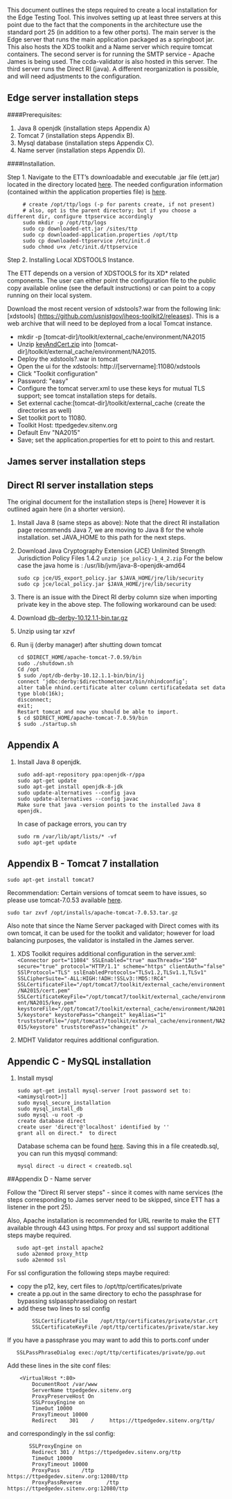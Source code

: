 This document outlines the steps required to create a local installation for the Edge Testing Tool.
This involves setting up at least three servers at this point due to the fact that the components in the architecture
use the standard port 25 (in addition to a few other ports). The main server is the Edge server that runs the main application packaged as a springboot jar. This also hosts the XDS toolkit and a Name server which require tomcat containers. The second server is for running the SMTP service - Apache James is being used. The ccda-validator is also hosted in this server. The third server runs the Direct RI (java). A different reorganization is possible, and will need adjustments to the configuration. 

## Edge server installation steps
####Prerequisites:
1. Java 8 openjdk (installation steps Appendix A)
2. Tomcat 7 (installation steps Appendix B).
3. Mysql database (installation steps Appendix C).
4. Name server (installation steps Appendix D).

####Installation.

Step 1. Navigate to the ETT’s downloadable and executable .jar file (ett.jar) located in the directory located [here](https://github.com/siteadmin/ett/releases). The needed configuration information (contained within the application properties file) is [here](https://github.com/siteadmin/ett/blob/resources/installation-resources/application.properties).

```
     # create /opt/ttp/logs (-p for parents create, if not present)
     # also, opt is the parent directory; but if you choose a different dir, configure ttpservice accordingly
     sudo mkdir -p /opt/ttp/logs
     sudo cp downloaded-ett.jar /sites/ttp
     sudo cp downloaded-application.properties /opt/ttp
     sudo cp downloaded-ttpservice /etc/init.d    
     sudo chmod u+x /etc/init.d/ttpservice
```

Step 2. Installing Local XDSTOOLS Instance.

The ETT depends on a version of XDSTOOLS for its XD* related components.  The user can either point the configuration file to the public copy available online (see the default instructions) or can point to a copy running on their local system.

Download the most recent version of xdstools?.war from the following link:
[xdstools] (https://github.com/usnistgov/iheos-toolkit2/releases). This is a web archive that will need to be deployed from a local Tomcat instance.  
 * mkdir -p [tomcat-dir]/toolkit/external_cache/environment/NA2015
 * Unzip [keyAndCert.zip](https://github.com/siteadmin/ett/blob/resources/certificates/common/xdr-tls/keyAndCert.zip) into [tomcat-dir]/toolkit/external_cache/environment/NA2015.
 * Deploy the xdstools?.war in tomcat 
 * Open the ui for the xdstools: http://[servername]:11080/xdstools 
 * Click "Toolkit configuration"
 * Password: "easy"
 * Configure the tomcat server.xml to use these keys for mutual TLS support; see tomcat installation steps for details.
 * Set external cache:[tomcat-dir]/toolkit/external_cache (create the directories as well)
 * Set toolkit port to 11080.
 * Toolkit Host: ttpedgedev.sitenv.org
 * Default Env "NA2015"
 * Save; set the application.properties for ett to point to this and restart.
 


## James server installation steps
## Direct RI server installation steps
The original document for the installation steps is [here]
However it is outlined again here (in a shorter version).
1. Install Java 8 (same steps as above): Note that the direct RI installation page recommends Java 7, we are moving to Java 8 for the whole installation. set JAVA_HOME to this path for the next steps.

2. Download Java Cryptography Extension (JCE) Unlimited Strength Jurisdiction Policy Files 1.4.2
    `unzip jce_policy-1_4_2.zip`
For the below case the java home is : /usr/lib/jvm/java-8-openjdk-amd64

     ```
     sudo cp jce/US_export_policy.jar $JAVA_HOME/jre/lib/security
     sudo cp jce/local_policy.jar $JAVA_HOME/jre/lib/security
     ```

3. There is an issue with the Direct RI derby column size when importing private key in the above step. The following workaround can be used:


1. Download  [db-derby-10.12.1.1-bin.tar.gz](http://apache.cs.utah.edu//db/derby/db-derby-10.12.1.1/db-derby-10.12.1.1-bin.tar.gz)
2. Unzip using tar xzvf 
3. Run ij (derby manager) after shutting down tomcat

     ```
     cd $DIRECT_HOME/apache-tomcat-7.0.59/bin
     sudo ./shutdown.sh
     Cd /opt
     $ sudo /opt/db-derby-10.12.1.1-bin/bin/ij
     connect ‘jdbc:derby:$directhometomcat/bin/nhindconfig’;
     alter table nhind.certificate alter column certificatedata set data type blob(16k);
     disconnect;
     exit;
     Restart tomcat and now you should be able to import.
     $ cd $DIRECT_HOME/apache-tomcat-7.0.59/bin
     $ sudo ./startup.sh
     ```



## Appendix A
1. Install Java 8 openjdk.

    ```
    sudo add-apt-repository ppa:openjdk-r/ppa
    sudo apt-get update
    sudo apt-get install openjdk-8-jdk
    sudo update-alternatives --config java
    sudo update-alternatives --config javac
    Make sure that java -version points to the installed Java 8 openjdk.
    ```
    In case of package errors, you can try
    ```
    sudo rm /var/lib/apt/lists/* -vf
    sudo apt-get update
    ```

## Appendix B - Tomcat 7 installation

    sudo apt-get install tomcat7


Recommendation: Certain versions of tomcat seem to have issues, so please use tomcat-7.0.53 available [here](https://github.com/siteadmin/ett/blob/resources/installation-resources/tomcat7/apache-tomcat-7.0.53.tar.gz).

    sudo tar zxvf /opt/installs/apache-tomcat-7.0.53.tar.gz

Also note that since the Name Server packaged with Direct comes with its own tomcat, it can be used for the toolkit 
and validator; however for load balancing purposes, the validator is installed in the James server.

1. XDS Toolkit requires additional configuration in the server.xml:
       ```
       <Connector port="11084"
                SSLEnabled="true"
                maxThreads="150"
                secure="true"
                protocol="HTTP/1.1"
                scheme="https"
                clientAuth="false"
                SSlProtocol="TLS" sslEnabledProtocols="TLSv1.2,TLSv1.1,TLSv1"
                SSLCipherSuite="-ALL:HIGH:!ADH:!SSLv3:!MD5:!RC4"
                SSLCertificateFile="/opt/tomcat7/toolkit/external_cache/environment/NA2015/cert.pem"
                SSLCertificateKeyFile="/opt/tomcat7/toolkit/external_cache/environment/NA2015/key.pem"
                keystoreFile="/opt/tomcat7/toolkit/external_cache/environment/NA2015/keystore"
                keystorePass="changeit"
                keyAlias="1"
                truststoreFile="/opt/tomcat7/toolkit/external_cache/environment/NA2015/keystore"
                truststorePass="changeit"
                />
       ```

2. MDHT Validator requires additional configuration.


## Appendic C - MySQL installation

1. Install mysql

     ```
     sudo apt-get install mysql-server [root password set to: <amimysqlroot>]]
     sudo mysql_secure_installation
     sudo mysql_install_db
     sudo mysql -u root -p 
     create database direct
     create user 'direct'@'localhost' identified by ''
     grant all on direct.*  to direct
     ```
  
     Database schema can be found [here](https://github.com/edge-tool/ett/wiki/Database-Schema). Saving this in a file createdb.sql, you can run this myqsql command:

    `mysql direct -u direct < createdb.sql`


##Appendix D - Name server

Follow the "Direct RI server steps" - since it comes with name services (the steps corresponding to James server
need to be skipped, since ETT has a listener in the port 25).

Also, Apache installation is recommended for URL rewrite to make the ETT available
through 443 using https. For proxy and ssl support additional steps maybe required.

```
   sudo apt-get install apache2
   sudo a2enmod proxy_http
   sudo a2enmod ssl
```

   For ssl configuration the following steps maybe required:
   - copy the p12, key, cert files to /opt/ttp/certificates/private
   - create a pp.out in the same directory to echo the passphrase for bypassing sslpassphrasedialog on restart
   - add these two lines to ssl config     
```
        SSLCertificateFile    /opt/ttp/certificates/private/star.crt
        SSLCertificateKeyFile /opt/ttp/certificates/private/star.key
```


   If you have a passphrase you may want to add this to ports.conf under <IfModule mod_ssl.c>

```
   SSLPassPhraseDialog exec:/opt/ttp/certificates/private/pp.out
```

   Add these lines in the site conf files:
```
    <VirtualHost *:80>
        DocumentRoot /var/www
        ServerName ttpedgedev.sitenv.org
        ProxyPreserveHost On
        SSLProxyEngine on
        TimeOut 10000
        ProxyTimeout 10000
        Redirect    301    /     https://ttpedgedev.sitenv.org/ttp/
```

   and correspondingly in the ssl config:
```
       SSLProxyEngine on
        Redirect 301 / https://ttpedgedev.sitenv.org/ttp
        TimeOut 10000
        ProxyTimeout 10000
        ProxyPass       /ttp    https://ttpedgedev.sitenv.org:12080/ttp
        ProxyPassReverse        /ttp    https://ttpedgedev.sitenv.org:12080/ttp
```
